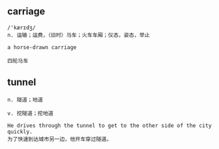 ## carriage
```
/'kærɪdʒ/
n. 运输；运费，（旧时）马车；火车车厢；仪态，姿态，举止

a horse-drawn carriage

四轮马车
```

## tunnel
```
n. 隧道；地道

v. 挖隧道；挖地道

He drives through the tunnel to get to the other side of the city quickly.
为了快速到达城市另一边，他开车穿过隧道。
```
